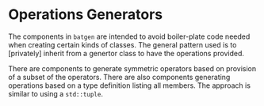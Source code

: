 # Operations Generators

The components in `batgen` are intended to avoid boiler-plate code
needed when creating certain kinds of classes. The general pattern
used is to [privately] inherit from a genertor class to have the
operations provided.

There are components to generate symmetric operators based on
provision of a subset of the operators. There are also components
generating operations based on a type definition listing all members.
The approach is similar to using a `std::tuple`.
